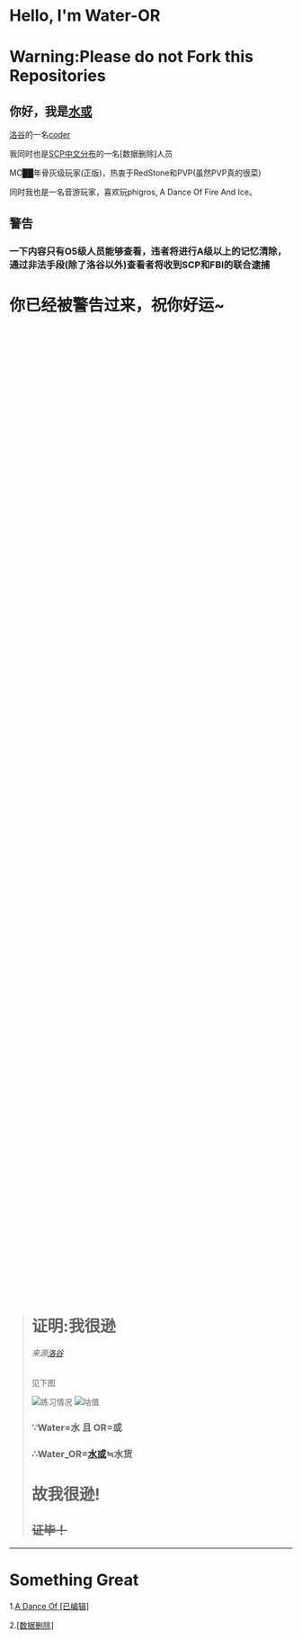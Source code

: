 # Hello, I'm Water-OR

# Warning:Please do not Fork this Repositories

## 你好，我是[水或](https://space.bilibili.com/1217757764)

[洛谷](https://www.luogu.com.cn)的一名[coder](https://www.luogu.com.cn/user/477761)

我同时也是[SCP中文分布](http://scp-wiki-cn.wikidot.com/)的一名[数据删除]人员

MC██年骨灰级玩家(正版)，热衷于RedStone和PVP(虽然PVP真的很菜)

同时我也是一名音游玩家，喜欢玩phigros, A Dance Of Fire And Ice。

## 警告
### 一下内容只有O5级人员能够查看，违者将进行A级以上的记忆清除，通过非法手段(除了洛谷以外)查看者将收到SCP和FBI的联合逮捕

# 你已经被警告过来，祝你好运~

<br/>
<br/>
<br/>
<br/>
<br/>
<br/>
<br/>
<br/>
<br/>
<br/>
<br/>
<br/>
<br/>
<br/>
<br/>
<br/>
<br/>
<br/>
<br/>
<br/>
<br/>
<br/>
<br/>
<br/>
<br/>
<br/>
<br/>
<br/>
<br/>
<br/>
<br/>
<br/>
<br/>
<br/>
<br/>
<br/>
<br/>
<br/>
<br/>
<br/>
<br/>
<br/>
<br/>
<br/>
<br/>
<br/>
<br/>
<br/>
<br/>
<br/>
<br/>
<br/>
<br/>
<br/>
<br/>
<br/>
<br/>
<br/>
<br/>
<br/>
<br/>
<br/>
<br/>
<br/>
<br/>
<br/>
<br/>
<br/>
<br/>
<br/>
<br/>
<br/>
<br/>
<br/>
<br/>
<br/>
<br/>
<br/>
<br/>
<br/>
<br/>
<br/>
<br/>
<br/>
<br/>
<br/>
<br/>
<br/>
<br/>
<br/>
<br/>
<br/>
<br/>
<br/>
<br/>
<br/>
<br/>
<br/>
<br/>
<br/>
<br/>

># 证明:我很逊
>###### 来源[洛谷](luogu.com.cn)
>见下图
>
>![练习情况](https://luogu.wao3.cn/api/practice?id=477761&dark_mode=true)
>![咕值](https://luogu.wao3.cn/api/guzhi?id=477761&scores=100,15,0,18,0&dark_mode=true)
>### ∵Water=水 且 OR=或
>### ∴Water_OR=[水或](https://space.bilibili.com/1217757764?from=search&seid=4990810313234115201&spm_id_from=333.337.0.0)≒水货
># 故我很逊!
>## ~~证毕！~~
---
# Something Great
1.[A Dance Of [已编辑]](https://hive.indienova.com/farm/html5/adofai/index.html)

2.[[数据删除]](http://scp-wiki-cn.wikidot.com/)
